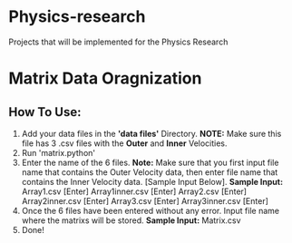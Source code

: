 # Physics-research
Projects that will be implemented for the Physics Research

# Matrix Data Oragnization
## How To Use:
1. Add your data files in the **'data files'** Directory.
  **NOTE:** Make sure this file has 3 .csv files with the **Outer** and **Inner** Velocities.
2. Run 'matrix.python'
3. Enter the name of the 6 files.
  **Note:** Make sure that you first input file name that contains the Outer Velocity data, then enter file name that contains the Inner Velocity data. [Sample Input Below].
  **Sample Input:** Array1.csv [Enter] Array1inner.csv [Enter] Array2.csv [Enter] Array2inner.csv [Enter] Array3.csv [Enter] Array3inner.csv [Enter]
4. Once the 6 files have been entered without any error. Input file name where the matrixs will be stored.
  **Sample Input:** Matrix.csv
5. Done!
